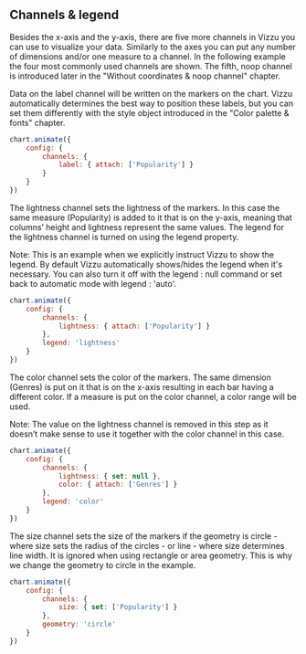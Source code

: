## Channels & legend

Besides the x-axis and the y-axis, there are five more channels in Vizzu you can 
use to visualize your data. Similarly to the axes you can put any number of 
dimensions and/or one measure to a channel. In the following example the four 
most commonly used channels are shown. The fifth, noop channel is introduced 
later in the "Without coordinates & noop channel" chapter.

Data on the label channel will be written on the markers on the chart. Vizzu 
automatically determines the best way to position these labels, but you can set 
them differently with the style object introduced in the "Color palette & fonts" chapter.

```javascript { "title": "Label" }
chart.animate({
	config: {
		channels: {
			label: { attach: ['Popularity'] }
		}
	}
})
```

The lightness channel sets the lightness of the markers. In this case the same 
measure (Popularity) is added to it that is on the y-axis, meaning that columns’ 
height and lightness represent the same values. The legend for the lightness 
channel is turned on using the legend property. 

Note: This is an example when we explicitly instruct Vizzu to show the legend. By default Vizzu automatically shows/hides the legend when it's necessary. You can also turn it off with the legend : null command or set back to automatic mode with legend : 'auto'.

```javascript { "title": "Lightness - legend on" }
chart.animate({
	config: {
		channels: {
			lightness: { attach: ['Popularity'] }
		},
		legend: 'lightness'
	}
})
```

The color channel sets the color of the markers. The same dimension (Genres) is 
put on it that is on the x-axis resulting in each bar having a different color. 
If a measure is put on the color channel, a color range will be used.

Note: The value on the lightness channel is removed in this step as it doesn’t 
make sense to use it together with the color channel in this case.

```javascript { "title": "Color " }
chart.animate({
	config: {
		channels: {
			lightness: { set: null },
			color: { attach: ['Genres'] }
		},
		legend: 'color'
	}
})
```

The size channel sets the size of the markers if the geometry is circle - where 
size sets the radius of the circles - or line - where size determines line 
width. It is ignored when using rectangle or area geometry. This is why we 
change the geometry to circle in the example.

```javascript { "title": "Size - change of geometry required " }
chart.animate({
	config: {
		channels: {
			size: { set: ['Popularity'] }
		},
		geometry: 'circle'
	}
})
```
